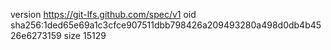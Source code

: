 version https://git-lfs.github.com/spec/v1
oid sha256:1ded65e69a1c3cfce907511dbb798426a209493280a498d0db4b4526e6273159
size 15129
